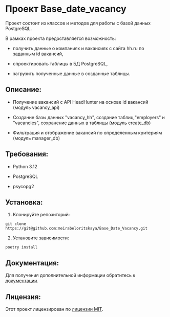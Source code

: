 # Проект Base_date_vacancy
  Проект состоит из классов и методов для работы с базой данных PostgreSQL. 

  В рамках проекта предоставляется возможность:

- получить данные о компаниях и вакансиях с сайта hh.ru по заданным id вакансий,

- спроектировать таблицы в БД PostgreSQL,

- загрузить полученные данные в созданные таблицы.


## Описание:

- Получение вакансий с API HeadHunter на основе id вакансий  (модуль vacancy_api)

- Создание базы данных "vacancy_hh", создание таблиц "employers" и "vacancies", сохранение данных в таблицы (модуль create_db)

- Фильтрация и отображение вакансий по определенным критериям (модуль manager_db)


## Требования:

- Python 3.12

- PostgreSQL

- psycopg2

## Установка:

1. Клонируйте репозиторий:
```
git clone https://git@github.com:meirabeloritskaya/Base_Date_Vacancy.git
```
2. Установите зависимости:
```
poetry install
```

## Документация:

Для получения дополнительной информации обратитесь к [документации](docs/README.md).

## Лицензия:

Этот проект лицензирован по [лицензии MIT](LICENSE).
